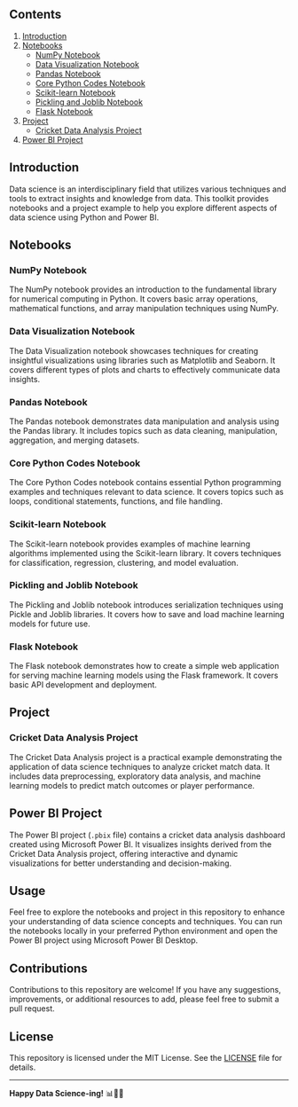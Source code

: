 ## Contents

1. [Introduction](#introduction)
2. [Notebooks](#notebooks)
    - [NumPy Notebook](#numpy-notebook)
    - [Data Visualization Notebook](#data-visualization-notebook)
    - [Pandas Notebook](#pandas-notebook)
    - [Core Python Codes Notebook](#core-python-codes-notebook)
    - [Scikit-learn Notebook](#scikit-learn-notebook)
    - [Pickling and Joblib Notebook](#pickling-and-joblib-notebook)
    - [Flask Notebook](#flask-notebook)
3. [Project](#project)
    - [Cricket Data Analysis Project](#cricket-data-analysis-project)
4. [Power BI Project](#power-bi-project)

## Introduction

Data science is an interdisciplinary field that utilizes various techniques and tools to extract insights and knowledge from data. This toolkit provides notebooks and a project example to help you explore different aspects of data science using Python and Power BI.

## Notebooks

### NumPy Notebook

The NumPy notebook provides an introduction to the fundamental library for numerical computing in Python. It covers basic array operations, mathematical functions, and array manipulation techniques using NumPy.

### Data Visualization Notebook

The Data Visualization notebook showcases techniques for creating insightful visualizations using libraries such as Matplotlib and Seaborn. It covers different types of plots and charts to effectively communicate data insights.

### Pandas Notebook

The Pandas notebook demonstrates data manipulation and analysis using the Pandas library. It includes topics such as data cleaning, manipulation, aggregation, and merging datasets.

### Core Python Codes Notebook

The Core Python Codes notebook contains essential Python programming examples and techniques relevant to data science. It covers topics such as loops, conditional statements, functions, and file handling.

### Scikit-learn Notebook

The Scikit-learn notebook provides examples of machine learning algorithms implemented using the Scikit-learn library. It covers techniques for classification, regression, clustering, and model evaluation.

### Pickling and Joblib Notebook

The Pickling and Joblib notebook introduces serialization techniques using Pickle and Joblib libraries. It covers how to save and load machine learning models for future use.

### Flask Notebook

The Flask notebook demonstrates how to create a simple web application for serving machine learning models using the Flask framework. It covers basic API development and deployment.

## Project

### Cricket Data Analysis Project

The Cricket Data Analysis project is a practical example demonstrating the application of data science techniques to analyze cricket match data. It includes data preprocessing, exploratory data analysis, and machine learning models to predict match outcomes or player performance.

## Power BI Project

The Power BI project (`.pbix` file) contains a cricket data analysis dashboard created using Microsoft Power BI. It visualizes insights derived from the Cricket Data Analysis project, offering interactive and dynamic visualizations for better understanding and decision-making.

## Usage

Feel free to explore the notebooks and project in this repository to enhance your understanding of data science concepts and techniques. You can run the notebooks locally in your preferred Python environment and open the Power BI project using Microsoft Power BI Desktop.

## Contributions

Contributions to this repository are welcome! If you have any suggestions, improvements, or additional resources to add, please feel free to submit a pull request.

## License

This repository is licensed under the MIT License. See the [LICENSE](LICENSE) file for details.

---

**Happy Data Science-ing!** 📊🔬🚀
